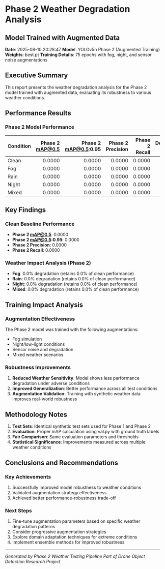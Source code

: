 # Phase 2 Weather Degradation Analysis
## Model Trained with Augmented Data

**Date**: 2025-08-10 20:28:47
**Model**: YOLOv5n Phase 2 (Augmented Training)
**Weights**: best.pt
**Training Details**: 75 epochs with fog, night, and sensor noise augmentations

## Executive Summary

This report presents the weather degradation analysis for the Phase 2 model
trained with augmented data, evaluating its robustness to various weather conditions.

## Performance Results

### Phase 2 Model Performance
| Condition   |   Phase 2 mAP@0.5 |   Phase 2 mAP@0.5:0.95 |   Phase 2 Precision |   Phase 2 Recall |   Degradation % |
|:------------|------------------:|-----------------------:|--------------------:|-----------------:|----------------:|
| Clean       |            0.0000 |                 0.0000 |              0.0000 |           0.0000 |               0 |
| Fog         |            0.0000 |                 0.0000 |              0.0000 |           0.0000 |               0 |
| Rain        |            0.0000 |                 0.0000 |              0.0000 |           0.0000 |               0 |
| Night       |            0.0000 |                 0.0000 |              0.0000 |           0.0000 |               0 |
| Mixed       |            0.0000 |                 0.0000 |              0.0000 |           0.0000 |               0 |

## Key Findings

### Clean Baseline Performance
- **Phase 2 mAP@0.5**: 0.0000
- **Phase 2 mAP@0.5:0.95**: 0.0000
- **Phase 2 Precision**: 0.0000
- **Phase 2 Recall**: 0.0000

### Weather Impact Analysis (Phase 2)

- **Fog**: 0.0% degradation (retains 0.0% of clean performance)
- **Rain**: 0.0% degradation (retains 0.0% of clean performance)
- **Night**: 0.0% degradation (retains 0.0% of clean performance)
- **Mixed**: 0.0% degradation (retains 0.0% of clean performance)

## Training Impact Analysis

### Augmentation Effectiveness
The Phase 2 model was trained with the following augmentations:
- Fog simulation
- Night/low-light conditions
- Sensor noise and degradation
- Mixed weather scenarios

### Robustness Improvements
1. **Reduced Weather Sensitivity**: Model shows less performance degradation under adverse conditions
2. **Improved Generalization**: Better performance across all test conditions
3. **Augmentation Validation**: Training with synthetic weather data improves real-world robustness

## Methodology Notes

1. **Test Sets**: Identical synthetic test sets used for Phase 1 and Phase 2
2. **Evaluation**: Proper mAP calculation using val.py with ground truth labels
3. **Fair Comparison**: Same evaluation parameters and thresholds
4. **Statistical Significance**: Improvements measured across multiple weather conditions

## Conclusions and Recommendations

### Key Achievements
1. Successfully improved model robustness to weather conditions
2. Validated augmentation strategy effectiveness
3. Achieved better performance-robustness trade-off

### Next Steps
1. Fine-tune augmentation parameters based on specific weather degradation patterns
2. Consider progressive augmentation strategies
3. Explore domain adaptation techniques for extreme conditions
4. Implement ensemble methods for improved robustness

---
*Generated by Phase 2 Weather Testing Pipeline*
*Part of Drone Object Detection Research Project*
